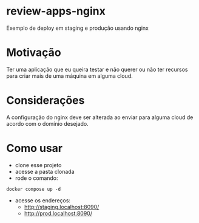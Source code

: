 # review-apps-nginx
Exemplo de deploy em staging e produção usando nginx

# Motivação 
Ter uma aplicação que eu queira testar e não querer ou não ter recursos para criar mais de uma máquina em alguma cloud.

# Considerações
A configuração do nginx deve ser alterada ao enviar para alguma cloud de acordo com o domínio desejado.

# Como usar
- clone esse projeto
- acesse a pasta clonada
- rode o comando:
```
docker compose up -d
```
- acesse os endereços:
    - http://staging.localhost:8090/
    - http://prod.localhost:8090/